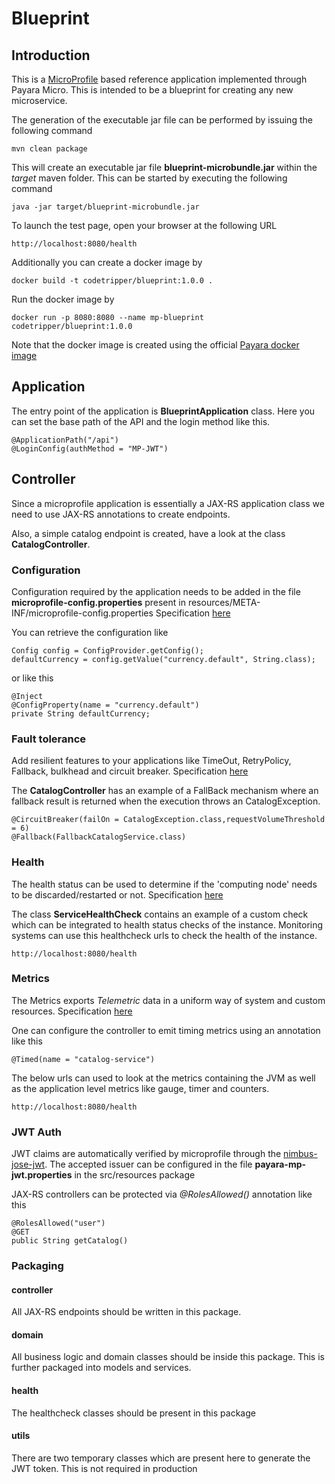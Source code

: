 # Blueprint

## Introduction

This is a [MicroProfile](https://microprofile.io/) based reference application implemented through Payara Micro. This is intended to be a blueprint for creating any new microservice.

The generation of the executable jar file can be performed by issuing the following command

    mvn clean package

This will create an executable jar file **blueprint-microbundle.jar** within the _target_ maven folder. This can be started by executing the following command

    java -jar target/blueprint-microbundle.jar

To launch the test page, open your browser at the following URL

    http://localhost:8080/health

Additionally you can create a docker image by  

    docker build -t codetripper/blueprint:1.0.0 .

Run the docker image by  

    docker run -p 8080:8080 --name mp-blueprint codetripper/blueprint:1.0.0

Note that the docker image is created using the official [Payara docker image](https://hub.docker.com/r/payara/micro/)

## Application

The entry point of the application is **BlueprintApplication** class. Here you can set the base path of the API and the login method like this.

    @ApplicationPath("/api")
    @LoginConfig(authMethod = "MP-JWT")
   

## Controller

Since a microprofile application is essentially a JAX-RS application class we need to use JAX-RS annotations to create endpoints.

Also, a simple catalog endpoint is created, have a look at the class **CatalogController**.




### Configuration

Configuration required by the application needs to be added in the file **microprofile-config.properties** present in resources/META-INF/microprofile-config.properties
Specification [here](https://microprofile.io/project/eclipse/microprofile-config)

You can retrieve the configuration like

    Config config = ConfigProvider.getConfig();
    defaultCurrency = config.getValue("currency.default", String.class);

or like this

    @Inject
    @ConfigProperty(name = "currency.default")
    private String defaultCurrency;


### Fault tolerance

Add resilient features to your applications like TimeOut, RetryPolicy, Fallback, bulkhead and circuit breaker. Specification [here](https://microprofile.io/project/eclipse/microprofile-fault-tolerance)

The **CatalogController** has an example of a FallBack mechanism where an fallback result is returned when the execution throws an CatalogException.

    @CircuitBreaker(failOn = CatalogException.class,requestVolumeThreshold = 6)
    @Fallback(FallbackCatalogService.class)

### Health

The health status can be used to determine if the 'computing node' needs to be discarded/restarted or not. Specification [here](https://microprofile.io/project/eclipse/microprofile-health)

The class **ServiceHealthCheck** contains an example of a custom check which can be integrated to health status checks of the instance. Monitoring systems can use this healthcheck urls to check the health of the instance. 

	http://localhost:8080/health


### Metrics

The Metrics exports _Telemetric_ data in a uniform way of system and custom resources. Specification [here](https://microprofile.io/project/eclipse/microprofile-metrics)

One can configure the controller to emit timing metrics using an annotation like this

    @Timed(name = "catalog-service")

The below urls can used to look at the metrics containing the JVM as well as the application level metrics like gauge, timer and counters.  

    http://localhost:8080/health



### JWT Auth

JWT claims are automatically verified by microprofile through the [nimbus-jose-jwt](https://connect2id.com/products/nimbus-jose-jwt).
The accepted issuer can be configured in the file **payara-mp-jwt.properties** in the src/resources package 

JAX-RS controllers can be protected via _@RolesAllowed()_ annotation like this

	@RolesAllowed("user")
	@GET
    public String getCatalog() 


### Packaging 

#### controller
All JAX-RS endpoints should be written in this package. 

#### domain
All business logic and domain classes should be inside this package. This is further packaged into models and services. 

#### health
The healthcheck classes should be present in this package

#### utils
There are two temporary classes which are present here to generate the JWT token. This is not required in production

